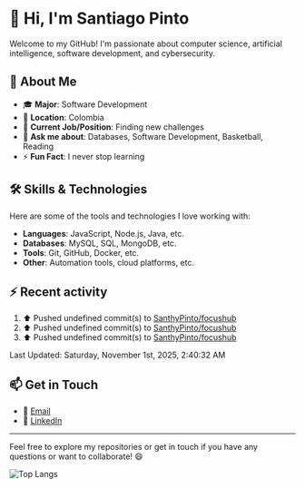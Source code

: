 # 👋 Hi, I'm Santiago Pinto

Welcome to my GitHub! I'm passionate about computer science, artificial intelligence, software development, and cybersecurity.

## 📌 About Me

- 🎓 **Major**: Software Development  
- 📍 **Location**: Colombia  
- 💼 **Current Job/Position**: Finding new challenges  
- 💬 **Ask me about**: Databases, Software Development, Basketball, Reading  
- ⚡ **Fun Fact**: I never stop learning  

## 🛠️ Skills & Technologies

Here are some of the tools and technologies I love working with:

- **Languages**: JavaScript, Node.js, Java, etc.  
- **Databases**: MySQL, SQL, MongoDB, etc.  
- **Tools**: Git, GitHub, Docker, etc.  
- **Other**: Automation tools, cloud platforms, etc.  

## :zap: Recent activity
<!--RECENT_ACTIVITY:start-->
1. ⬆️ Pushed undefined commit(s) to [SanthyPinto/focushub](https://github.com/SanthyPinto/focushub)<br>
2. ⬆️ Pushed undefined commit(s) to [SanthyPinto/focushub](https://github.com/SanthyPinto/focushub)<br>
3. ⬆️ Pushed undefined commit(s) to [SanthyPinto/focushub](https://github.com/SanthyPinto/focushub)<br>
<!--RECENT_ACTIVITY:end-->
<!--RECENT_ACTIVITY:last_update-->
Last Updated: Saturday, November 1st, 2025, 2:40:32 AM
<!--RECENT_ACTIVITY:last_update_end-->

## 📫 Get in Touch

- 📧 [Email](mailto:santi_pinto@outlook.com)  
- 💼 [LinkedIn](https://www.linkedin.com/in/santiago-pinto-rodriguez/)  

---

Feel free to explore my repositories or get in touch if you have any questions or want to collaborate! 😄

![Top Langs](https://github-readme-stats.vercel.app/api/top-langs/?username=SanthyPinto&layout=compact)
